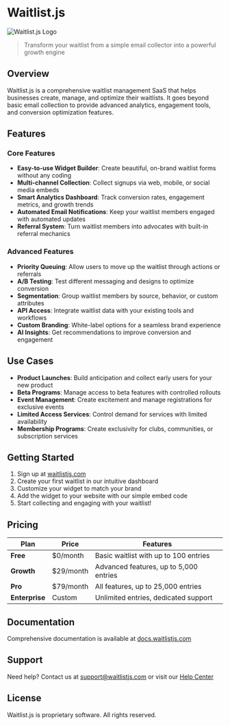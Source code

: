# Waitlist.js

![Waitlist.js Logo](https://via.placeholder.com/150x50?text=Waitlist.js)

> Transform your waitlist from a simple email collector into a powerful growth engine

## Overview

Waitlist.js is a comprehensive waitlist management SaaS that helps businesses create, manage, and optimize their waitlists. It goes beyond basic email collection to provide advanced analytics, engagement tools, and conversion optimization features.

## Features

### Core Features
- **Easy-to-use Widget Builder**: Create beautiful, on-brand waitlist forms without any coding
- **Multi-channel Collection**: Collect signups via web, mobile, or social media embeds
- **Smart Analytics Dashboard**: Track conversion rates, engagement metrics, and growth trends
- **Automated Email Notifications**: Keep your waitlist members engaged with automated updates
- **Referral System**: Turn waitlist members into advocates with built-in referral mechanics

### Advanced Features
- **Priority Queuing**: Allow users to move up the waitlist through actions or referrals
- **A/B Testing**: Test different messaging and designs to optimize conversion
- **Segmentation**: Group waitlist members by source, behavior, or custom attributes
- **API Access**: Integrate waitlist data with your existing tools and workflows
- **Custom Branding**: White-label options for a seamless brand experience
- **AI Insights**: Get recommendations to improve conversion and engagement

## Use Cases

- **Product Launches**: Build anticipation and collect early users for your new product
- **Beta Programs**: Manage access to beta features with controlled rollouts
- **Event Management**: Create excitement and manage registrations for exclusive events
- **Limited Access Services**: Control demand for services with limited availability
- **Membership Programs**: Create exclusivity for clubs, communities, or subscription services

## Getting Started

1. Sign up at [waitlistjs.com](https://waitlistjs.com)
2. Create your first waitlist in our intuitive dashboard
3. Customize your widget to match your brand
4. Add the widget to your website with our simple embed code
5. Start collecting and engaging with your waitlist!

## Pricing

| Plan | Price | Features |
|------|-------|----------|
| **Free** | $0/month | Basic waitlist with up to 100 entries |
| **Growth** | $29/month | Advanced features, up to 5,000 entries |
| **Pro** | $79/month | All features, up to 25,000 entries |
| **Enterprise** | Custom | Unlimited entries, dedicated support |

## Documentation

Comprehensive documentation is available at [docs.waitlistjs.com](https://docs.waitlistjs.com)

## Support

Need help? Contact us at support@waitlistjs.com or visit our [Help Center](https://help.waitlistjs.com)

## License

Waitlist.js is proprietary software. All rights reserved.
